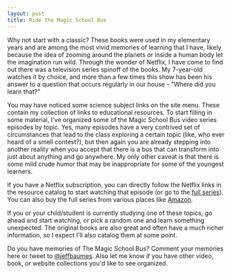 ```yaml
---
layout: post
title: Ride the Magic School Bus
---
```

Why not start with a classic? These books were used in my
elementary years and are among the most vivid memories of
learning that I have, likely because the idea of zooming
around the planets or inside a human body let the imagination
run wild. Through the wonder of Netflix, I have come to find
out there was a television series spinoff of the books.
My 7-year-old watches it by choice, and more than a few times
this show has been his answer to a question that occurs
regularly in our house - "Where did you learn that?"

You may have noticed some science subject links on the site menu.
These contain my collection of links to educational resources.
To start filling in some material, I've organized some of
the Magic School Bus video series episodes by topic.
Yes, many episodes have a very contrived set of circumstances
that lead to the class exploring a certain topic (like, who ever
heard of a smell contest?), but then again you are already stepping into
another reality when you accept that there is a bus that
can transform into just about anything and go anywhere.
My only other caveat is that there is some mild crude humor
that may be inappropriate for some of the youngest learners.

If you have a Netflix subscription, you can directly follow
the Netflix links in the resource catalog to start watching
that episode (or go to the [full series](http://movies.netflix.com/WiMovie/The_Magic_School_Bus/70264612)).
You can also buy the full series from various places like [Amazon](http://www.amazon.com/The-Magic-School-Bus-Complete/dp/B007I1Q4MM).

If you or your child/student is currently studying one
of these topics, go ahead and start watching, or pick a random
one and learn something unexpected.
The original books are also great and often have a much richer
information, so I expect
I'll also catalog them at some point.

Do you have memories of The Magic School Bus?
Comment your memories here or tweet to [@jeffbaumes](twitter.com/jeffbaumes).
Also let me know if you have other video,
book, or website collections you'd like to see organized.
